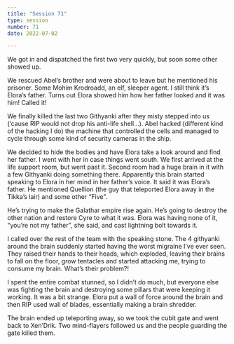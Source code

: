 ```yaml
---
title: "Session 71"
type: session
number: 71
date: 2022-07-02

---
```


We got in and dispatched the first two very quickly, but soon some other showed up.

We rescued Abel’s brother and were about to leave but he mentioned his prisoner. Some Mohim Krodroadd, an elf, sleeper agent. I still think it’s Elora’s father. Turns out Elora showed him how her father looked and it was him! Called it!

We finally killed the last two Githyanki after they misty stepped into us (‘cause RIP would not drop his anti-life shell…). Abel hacked (different kind of the hacking I do) the machine that controlled the cells and managed to cycle through some kind of security cameras in the ship.

We decided to hide the bodies and have Elora take a look around and find her father. I went with her in case things went south. We first arrived at the life support room, but went past it. Second room had a huge brain in it with a few Githyanki doing something there. Apparently this brain started speaking to Elora in her mind in her father’s voice. It said it was Elora’s father. He mentioned Quellion (the guy that teleported Elora away in the Tikka’s lair) and some other “Five”.

He’s trying to make the Galathar empire rise again. He’s going to destroy the other nation and restore Cyre to what it was. Elora was having none of it, “you’re not my father”, she said, and cast lightning bolt towards it.

I called over the rest of the team with the speaking stone. The 4 githyanki around the brain suddenly started having the worst migraine I’ve ever seen. They raised their hands to their heads, which exploded, leaving their brains to fall on the floor, grow tentacles and started attacking me, trying to consume my brain. What’s their problem?!

I spent the entire combat stunned, so I didn’t do much, but everyone else was fighting the brain and destroying some pillars that were keeping it working. It was a bit strange. Elora put a wall of force around the brain and then RIP used wall of blades, essentially making a brain shredder.

The brain ended up teleporting away, so we took the cubit gate and went back to Xen’Drik. Two mind-flayers followed us and the people guarding the gate killed them.